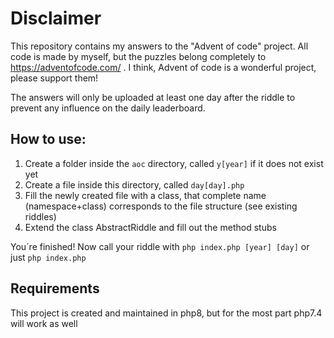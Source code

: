 Disclaimer
==
This repository contains my answers to the "Advent of code" project. 
All code is made by myself, but the puzzles belong completely to https://adventofcode.com/ . 
I think, Advent of code is a wonderful project, please support them! 

The answers will only be uploaded at least one day after the riddle to prevent any influence on the daily leaderboard.

How to use:
--

1) Create a folder inside the `aoc` directory, called `y[year]` if it does not exist yet
2) Create a file inside this directory, called `day[day].php`
3) Fill the newly created file with a class, that complete name (namespace+class) corresponds to the file structure (see existing riddles)
4) Extend the class AbstractRiddle and fill out the method stubs

You´re finished! Now call your riddle with `php index.php [year] [day]` or just `php index.php`

Requirements
--
This project is created and maintained in php8, but for the most part php7.4 will work as well

